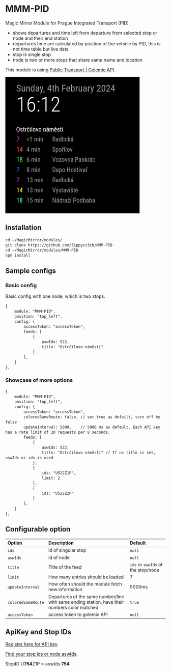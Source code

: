 # MMM-PID
Magic Mirror Module for Prague Integrated Transport (PID)

- shows departures and time left from departure from selected stop or node and their end station
- departures time are calculated by position of the vehicle by PID, this is not time table but live data
- stop is single stop
- node is two or more stops that share same name and location

This module is using [Public Transport | Golemio API](https://api.golemio.cz/pid/docs/openapi/#/%F0%9F%9A%8F%20PID%20Departure%20Boards/get_pid_departureboards).

![Screenshot of PID module](images/mmm-pid.png)

## Installation
```
cd ~/MagicMirror/modules/
git clone https://github.com/Zippycz3ch/MMM-PID
cd ~/MagicMirror/modules/MMM-PID
npm install
```

## Sample configs
### Basic config
Basic config with one node, which is two stops.
```
{
    module: "MMM-PID",
    position: "top_left",
    config: {
        accessToken: "accessToken",
        feeds: [
            {
                aswIds: 522,
                title: "Ostrčilovo náměstí"
            }
        ],
    }
}, 
```
### Showcase of more options
```
{
    module: "MMM-PID",
    position: "top_left",
    config: {
        accessToken: "accessToken",
        coloredSameRoute: false, // set true as defailt, turn off by false
        updateInterval: 5000,    // 5000 ms as default. Each API key has a rate limit of 20 requests per 8 seconds.
        feeds: [
            {
                aswIds: 522,
                title: "Ostrčilovo náměstí" // If no title is set, aswIds or ids is used
            },
            { 
                ids: "U522Z1P",
                limit: 2
            },
            {
                ids: "U522Z2P"
            }
        ],
    }
}, 
```
## Configurable option

| Option | Description | Default |
| :----- | :----- | :----- |
| `ids` | id of singular stop | `null` |
| `aswIds` | id of node | `null` |
| `title` | Title of the feed | `ids` or `aswIds` of the stop/node|
| `limit` | How many entries should be loaded | 7 |
| `updateInterval` | How often should the module fetch new information | 5000ms |
| `coloredSameRoute` | Departures of the same number/line with same ending station, have their numbers color matched | `true` |
| `accessToken` | access token to golemio API | `null` |

## ApiKey and Stop IDs

[Register here for API key](https://api.golemio.cz/api-keys/auth/sign-in).

[Find your stop ids or node aswIds](https://raw.githubusercontent.com/Zippycz3ch/MMM-PID/main/stopids/stops.txt).

StopID U**754**Z1P = aswIds **754**
